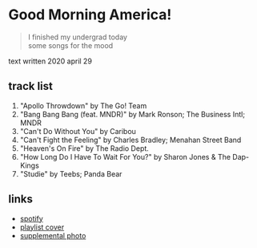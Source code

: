 # Good Morning America!

> I finished my undergrad today  
> some songs for the mood

text written 2020 april 29

## track list

1. "Apollo Throwdown" by The Go! Team
2. "Bang Bang Bang (feat. MNDR)" by Mark Ronson; The Business Intl; MNDR
3. "Can't Do Without You" by Caribou
4. "Can't Fight the Feeling" by Charles Bradley; Menahan Street Band
5. "Heaven's On Fire" by The Radio Dept.
6. "How Long Do I Have To Wait For You?" by Sharon Jones & The Dap-Kings
7. "Studie" by Teebs; Panda Bear

## links

- [spotify](https://open.spotify.com/playlist/2vFCp7tK8iAhg3Tn0SxjwS)
- [playlist cover](./cover.jpeg)
- [supplemental photo](./supplement.jpeg)
